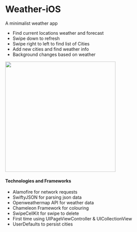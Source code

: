 # Weather-iOS

A minimalist weather app 

- Find current locations weather and forecast
- Swipe down to refresh
- Swipe right to left to find list of Cities
- Add new cities and find weather info
- Background changes based on weather

<img src="https://media.giphy.com/media/3kHDlGYQ1LGoidTbsV/giphy.gif" width="350">

<h4> Technologies and Frameworks </h4>

- Alamofire for network requests
- SwiftyJSON for parsing json data
- Openweathermap API for weather data
- Chameleon Framework for colouring
- SwipeCellKit for swipe to delete
- First time using UIPageViewController & UICollectionView
- UserDefaults to persist cities
